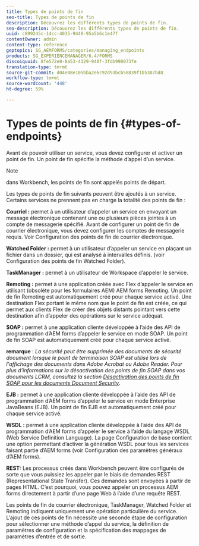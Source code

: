 ```yaml
---
title: Types de points de fin
seo-title: Types de points de fin
description: Découvrez les différents types de points de fin.
seo-description: Découvrez les différents types de points de fin.
uuid: c899245c-14cc-4035-9440-95a5b6c1e47f
contentOwner: admin
content-type: reference
geptopics: SG_AEMFORMS/categories/managing_endpoints
products: SG_EXPERIENCEMANAGER/6.4/FORMS
discoiquuid: 8fe572e0-8a53-4129-940f-3fdb990073fe
translation-type: tm+mt
source-git-commit: d04e08e105bba2e6c92d93bcb58839f1b5307bd8
workflow-type: tm+mt
source-wordcount: '448'
ht-degree: 59%

---
```



# Types de points de fin {#types-of-endpoints}

Avant de pouvoir utiliser un service, vous devez configurer et activer un point de fin. Un point de fin spécifie la méthode d’appel d’un service.

>[!NOTE]
>
>dans Workbench, les points de fin sont appelés points de départ.

Les types de points de fin suivants peuvent être ajoutés à un service. Certains services ne prennent pas en charge la totalité des points de fin :

**Courriel :** permet à un utilisateur d’appeler un service en envoyant un message électronique contenant une ou plusieurs pièces jointes à un compte de messagerie spécifié. Avant de configurer un point de fin de courrier électronique, vous devez configurer les comptes de messagerie requis. Voir Configuration des points de fin de courrier électronique.

**Watched Folder :** permet à un utilisateur d’appeler un service en plaçant un fichier dans un dossier, qui est analysé à intervalles définis. (voir Configuration des points de fin Watched Folder). 

**TaskManager :** permet à un utilisateur de Workspace d’appeler le service.

**Remoting :** permet à une application créée avec Flex d’appeler le service en utilisant (obsolète pour les formulaires AEM) AEM forms Remoting. Un point de fin Remoting est automatiquement créé pour chaque service activé. Une destination Flex portant le même nom que le point de fin est créée, ce qui permet aux clients Flex de créer des objets distants pointant vers cette destination afin d’appeler des opérations sur le service adéquat.

**SOAP :** permet à une application cliente développée à l’aide des API de programmation d’AEM forms d’appeler le service en mode SOAP. Un point de fin SOAP est automatiquement créé pour chaque service activé.

**remarque** :  *La sécurité peut être supprimée des documents de sécurité document lorsque le point de terminaison SOAP est utilisé lors de l&#39;affichage des documents dans Adobe Acrobat ou Adobe Reader. Pour plus d’informations sur la désactivation des points de fin SOAP dans vos documents LCRM, consultez la section [Désactivation des points de fin SOAP pour les documents Document Security](/help/forms/using/admin-help/configuring-client-server-options.md#disable-soap-endpoints-for-document-security-documents)*.

**EJB :** permet à une application cliente développée à l’aide des API de programmation d’AEM forms d’appeler le service en mode Enterprise JavaBeans (EJB). Un point de fin EJB est automatiquement créé pour chaque service activé.

**WSDL :** permet à une application cliente développée à l’aide des API de programmation d’AEM forms d’appeler le service à l’aide du langage WSDL (Web Service Definition Language). La page Configuration de base contient une option permettant d’activer la génération WSDL pour tous les services faisant partie d’AEM forms (voir Configuration des paramètres généraux d’AEM forms).

**REST:** Les processus créés dans Workbench peuvent être configurés de sorte que vous puissiez les appeler par le biais de demandes REST (Representational State Transfer). Ces demandes sont envoyées à partir de pages HTML. C’est pourquoi, vous pouvez appeler un processus AEM forms directement à partir d’une page Web à l’aide d’une requête REST.

Les points de fin de courrier électronique, TaskManager, Watched Folder et Remoting indiquent uniquement une opération particulière du service. L’ajout de ces points de fin nécessite une seconde étape de configuration pour sélectionner une méthode d’appel du service, la définition de paramètres de configuration et la spécification des mappages de paramètres d’entrée et de sortie.
